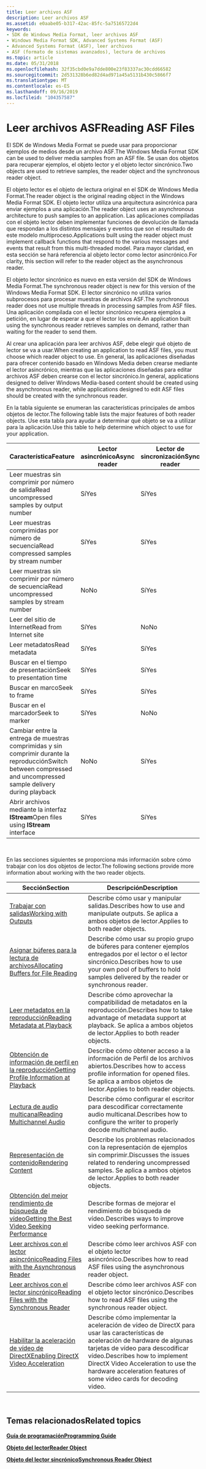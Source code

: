 ```yaml
---
title: Leer archivos ASF
description: Leer archivos ASF
ms.assetid: e0aabe05-b317-42ac-85fc-5a75165722d4
keywords:
- SDK de Windows Media Format, leer archivos ASF
- Windows Media Format SDK, Advanced Systems Format (ASF)
- Advanced Systems Format (ASF), leer archivos
- ASF (formato de sistemas avanzados), lectura de archivos
ms.topic: article
ms.date: 05/31/2018
ms.openlocfilehash: 32f35cbd0e9a7dde800e23f83337ac30cdd66582
ms.sourcegitcommit: 2d531328b6ed82d4ad971a45a5131b430c5866f7
ms.translationtype: MT
ms.contentlocale: es-ES
ms.lasthandoff: 09/16/2019
ms.locfileid: "104357587"
---
```

# <a name="reading-asf-files"></a><span data-ttu-id="23d70-107">Leer archivos ASF</span><span class="sxs-lookup"><span data-stu-id="23d70-107">Reading ASF Files</span></span>

<span data-ttu-id="23d70-108">El SDK de Windows Media Format se puede usar para proporcionar ejemplos de medios desde un archivo ASF.</span><span class="sxs-lookup"><span data-stu-id="23d70-108">The Windows Media Format SDK can be used to deliver media samples from an ASF file.</span></span> <span data-ttu-id="23d70-109">Se usan dos objetos para recuperar ejemplos, el objeto lector y el objeto lector sincrónico.</span><span class="sxs-lookup"><span data-stu-id="23d70-109">Two objects are used to retrieve samples, the reader object and the synchronous reader object.</span></span>

<span data-ttu-id="23d70-110">El objeto lector es el objeto de lectura original en el SDK de Windows Media Format.</span><span class="sxs-lookup"><span data-stu-id="23d70-110">The reader object is the original reading object in the Windows Media Format SDK.</span></span> <span data-ttu-id="23d70-111">El objeto lector utiliza una arquitectura asincrónica para enviar ejemplos a una aplicación.</span><span class="sxs-lookup"><span data-stu-id="23d70-111">The reader object uses an asynchronous architecture to push samples to an application.</span></span> <span data-ttu-id="23d70-112">Las aplicaciones compiladas con el objeto lector deben implementar funciones de devolución de llamada que respondan a los distintos mensajes y eventos que son el resultado de este modelo multiproceso.</span><span class="sxs-lookup"><span data-stu-id="23d70-112">Applications built using the reader object must implement callback functions that respond to the various messages and events that result from this multi-threaded model.</span></span> <span data-ttu-id="23d70-113">Para mayor claridad, en esta sección se hará referencia al objeto lector como lector asincrónico.</span><span class="sxs-lookup"><span data-stu-id="23d70-113">For clarity, this section will refer to the reader object as the asynchronous reader.</span></span>

<span data-ttu-id="23d70-114">El objeto lector sincrónico es nuevo en esta versión del SDK de Windows Media Format.</span><span class="sxs-lookup"><span data-stu-id="23d70-114">The synchronous reader object is new for this version of the Windows Media Format SDK.</span></span> <span data-ttu-id="23d70-115">El lector sincrónico no utiliza varios subprocesos para procesar muestras de archivos ASF.</span><span class="sxs-lookup"><span data-stu-id="23d70-115">The synchronous reader does not use multiple threads in processing samples from ASF files.</span></span> <span data-ttu-id="23d70-116">Una aplicación compilada con el lector sincrónico recupera ejemplos a petición, en lugar de esperar a que el lector los envíe.</span><span class="sxs-lookup"><span data-stu-id="23d70-116">An application built using the synchronous reader retrieves samples on demand, rather than waiting for the reader to send them.</span></span>

<span data-ttu-id="23d70-117">Al crear una aplicación para leer archivos ASF, debe elegir qué objeto de lector se va a usar.</span><span class="sxs-lookup"><span data-stu-id="23d70-117">When creating an application to read ASF files, you must choose which reader object to use.</span></span> <span data-ttu-id="23d70-118">En general, las aplicaciones diseñadas para ofrecer contenido basado en Windows Media deben crearse mediante el lector asincrónico, mientras que las aplicaciones diseñadas para editar archivos ASF deben crearse con el lector sincrónico.</span><span class="sxs-lookup"><span data-stu-id="23d70-118">In general, applications designed to deliver Windows Media-based content should be created using the asynchronous reader, while applications designed to edit ASF files should be created with the synchronous reader.</span></span>

<span data-ttu-id="23d70-119">En la tabla siguiente se enumeran las características principales de ambos objetos de lector.</span><span class="sxs-lookup"><span data-stu-id="23d70-119">The following table lists the major features of both reader objects.</span></span> <span data-ttu-id="23d70-120">Use esta tabla para ayudar a determinar qué objeto se va a utilizar para la aplicación.</span><span class="sxs-lookup"><span data-stu-id="23d70-120">Use this table to help determine which object to use for your application.</span></span>



| <span data-ttu-id="23d70-121">Característica</span><span class="sxs-lookup"><span data-stu-id="23d70-121">Feature</span></span>                                                                    | <span data-ttu-id="23d70-122">Lector asincrónico</span><span class="sxs-lookup"><span data-stu-id="23d70-122">Async reader</span></span> | <span data-ttu-id="23d70-123">Lector de sincronización</span><span class="sxs-lookup"><span data-stu-id="23d70-123">Sync reader</span></span> |
|----------------------------------------------------------------------------|--------------|-------------|
| <span data-ttu-id="23d70-124">Leer muestras sin comprimir por número de salida</span><span class="sxs-lookup"><span data-stu-id="23d70-124">Read uncompressed samples by output number</span></span>                                 | <span data-ttu-id="23d70-125">Sí</span><span class="sxs-lookup"><span data-stu-id="23d70-125">Yes</span></span>          | <span data-ttu-id="23d70-126">Sí</span><span class="sxs-lookup"><span data-stu-id="23d70-126">Yes</span></span>         |
| <span data-ttu-id="23d70-127">Leer muestras comprimidas por número de secuencia</span><span class="sxs-lookup"><span data-stu-id="23d70-127">Read compressed samples by stream number</span></span>                                   | <span data-ttu-id="23d70-128">Sí</span><span class="sxs-lookup"><span data-stu-id="23d70-128">Yes</span></span>          | <span data-ttu-id="23d70-129">Sí</span><span class="sxs-lookup"><span data-stu-id="23d70-129">Yes</span></span>         |
| <span data-ttu-id="23d70-130">Leer muestras sin comprimir por número de secuencia</span><span class="sxs-lookup"><span data-stu-id="23d70-130">Read uncompressed samples by stream number</span></span>                                 | <span data-ttu-id="23d70-131">No</span><span class="sxs-lookup"><span data-stu-id="23d70-131">No</span></span>           | <span data-ttu-id="23d70-132">Sí</span><span class="sxs-lookup"><span data-stu-id="23d70-132">Yes</span></span>         |
| <span data-ttu-id="23d70-133">Leer del sitio de Internet</span><span class="sxs-lookup"><span data-stu-id="23d70-133">Read from Internet site</span></span>                                                    | <span data-ttu-id="23d70-134">Sí</span><span class="sxs-lookup"><span data-stu-id="23d70-134">Yes</span></span>          | <span data-ttu-id="23d70-135">No</span><span class="sxs-lookup"><span data-stu-id="23d70-135">No</span></span>          |
| <span data-ttu-id="23d70-136">Leer metadatos</span><span class="sxs-lookup"><span data-stu-id="23d70-136">Read metadata</span></span>                                                              | <span data-ttu-id="23d70-137">Sí</span><span class="sxs-lookup"><span data-stu-id="23d70-137">Yes</span></span>          | <span data-ttu-id="23d70-138">Sí</span><span class="sxs-lookup"><span data-stu-id="23d70-138">Yes</span></span>         |
| <span data-ttu-id="23d70-139">Buscar en el tiempo de presentación</span><span class="sxs-lookup"><span data-stu-id="23d70-139">Seek to presentation time</span></span>                                                  | <span data-ttu-id="23d70-140">Sí</span><span class="sxs-lookup"><span data-stu-id="23d70-140">Yes</span></span>          | <span data-ttu-id="23d70-141">Sí</span><span class="sxs-lookup"><span data-stu-id="23d70-141">Yes</span></span>         |
| <span data-ttu-id="23d70-142">Buscar en marco</span><span class="sxs-lookup"><span data-stu-id="23d70-142">Seek to frame</span></span>                                                              | <span data-ttu-id="23d70-143">Sí</span><span class="sxs-lookup"><span data-stu-id="23d70-143">Yes</span></span>          | <span data-ttu-id="23d70-144">Sí</span><span class="sxs-lookup"><span data-stu-id="23d70-144">Yes</span></span>         |
| <span data-ttu-id="23d70-145">Buscar en el marcador</span><span class="sxs-lookup"><span data-stu-id="23d70-145">Seek to marker</span></span>                                                             | <span data-ttu-id="23d70-146">Sí</span><span class="sxs-lookup"><span data-stu-id="23d70-146">Yes</span></span>          | <span data-ttu-id="23d70-147">No</span><span class="sxs-lookup"><span data-stu-id="23d70-147">No</span></span>          |
| <span data-ttu-id="23d70-148">Cambiar entre la entrega de muestras comprimidas y sin comprimir durante la reproducción</span><span class="sxs-lookup"><span data-stu-id="23d70-148">Switch between compressed and uncompressed sample delivery during playback</span></span> | <span data-ttu-id="23d70-149">No</span><span class="sxs-lookup"><span data-stu-id="23d70-149">No</span></span>           | <span data-ttu-id="23d70-150">Sí</span><span class="sxs-lookup"><span data-stu-id="23d70-150">Yes</span></span>         |
| <span data-ttu-id="23d70-151">Abrir archivos mediante la interfaz **IStream**</span><span class="sxs-lookup"><span data-stu-id="23d70-151">Open files using **IStream** interface</span></span>                                     | <span data-ttu-id="23d70-152">Sí</span><span class="sxs-lookup"><span data-stu-id="23d70-152">Yes</span></span>          | <span data-ttu-id="23d70-153">Sí</span><span class="sxs-lookup"><span data-stu-id="23d70-153">Yes</span></span>         |



 

<span data-ttu-id="23d70-154">En las secciones siguientes se proporciona más información sobre cómo trabajar con los dos objetos de lector.</span><span class="sxs-lookup"><span data-stu-id="23d70-154">The following sections provide more information about working with the two reader objects.</span></span>



| <span data-ttu-id="23d70-155">Sección</span><span class="sxs-lookup"><span data-stu-id="23d70-155">Section</span></span>                                                                                      | <span data-ttu-id="23d70-156">Descripción</span><span class="sxs-lookup"><span data-stu-id="23d70-156">Description</span></span>                                                                                                                             |
|----------------------------------------------------------------------------------------------|-----------------------------------------------------------------------------------------------------------------------------------------|
| [<span data-ttu-id="23d70-157">Trabajar con salidas</span><span class="sxs-lookup"><span data-stu-id="23d70-157">Working with Outputs</span></span>](working-with-outputs.md)                                             | <span data-ttu-id="23d70-158">Describe cómo usar y manipular salidas.</span><span class="sxs-lookup"><span data-stu-id="23d70-158">Describes how to use and manipulate outputs.</span></span> <span data-ttu-id="23d70-159">Se aplica a ambos objetos de lector.</span><span class="sxs-lookup"><span data-stu-id="23d70-159">Applies to both reader objects.</span></span>                                                            |
| [<span data-ttu-id="23d70-160">Asignar búferes para la lectura de archivos</span><span class="sxs-lookup"><span data-stu-id="23d70-160">Allocating Buffers for File Reading</span></span>](allocating-buffers-for-file-reading.md)               | <span data-ttu-id="23d70-161">Describe cómo usar su propio grupo de búferes para contener ejemplos entregados por el lector o el lector sincrónico.</span><span class="sxs-lookup"><span data-stu-id="23d70-161">Describes how to use your own pool of buffers to hold samples delivered by the reader or synchronous reader.</span></span>                            |
| [<span data-ttu-id="23d70-162">Leer metadatos en la reproducción</span><span class="sxs-lookup"><span data-stu-id="23d70-162">Reading Metadata at Playback</span></span>](reading-metadata-at-playback.md)                             | <span data-ttu-id="23d70-163">Describe cómo aprovechar la compatibilidad de metadatos en la reproducción.</span><span class="sxs-lookup"><span data-stu-id="23d70-163">Describes how to take advantage of metadata support at playback.</span></span> <span data-ttu-id="23d70-164">Se aplica a ambos objetos de lector.</span><span class="sxs-lookup"><span data-stu-id="23d70-164">Applies to both reader objects.</span></span>                                        |
| [<span data-ttu-id="23d70-165">Obtención de información de perfil en la reproducción</span><span class="sxs-lookup"><span data-stu-id="23d70-165">Getting Profile Information at Playback</span></span>](getting-profile-information-at-playback.md)       | <span data-ttu-id="23d70-166">Describe cómo obtener acceso a la información de Perfil de los archivos abiertos.</span><span class="sxs-lookup"><span data-stu-id="23d70-166">Describes how to access profile information for opened files.</span></span> <span data-ttu-id="23d70-167">Se aplica a ambos objetos de lector.</span><span class="sxs-lookup"><span data-stu-id="23d70-167">Applies to both reader objects.</span></span>                                           |
| [<span data-ttu-id="23d70-168">Lectura de audio multicanal</span><span class="sxs-lookup"><span data-stu-id="23d70-168">Reading Multichannel Audio</span></span>](reading-multichannel-audio.md)                                 | <span data-ttu-id="23d70-169">Describe cómo configurar el escritor para descodificar correctamente audio multicanal.</span><span class="sxs-lookup"><span data-stu-id="23d70-169">Describes how to configure the writer to properly decode multichannel audio.</span></span>                                                            |
| [<span data-ttu-id="23d70-170">Representación de contenido</span><span class="sxs-lookup"><span data-stu-id="23d70-170">Rendering Content</span></span>](rendering-content.md)                                                   | <span data-ttu-id="23d70-171">Describe los problemas relacionados con la representación de ejemplos sin comprimir.</span><span class="sxs-lookup"><span data-stu-id="23d70-171">Discusses the issues related to rendering uncompressed samples.</span></span> <span data-ttu-id="23d70-172">Se aplica a ambos objetos de lector.</span><span class="sxs-lookup"><span data-stu-id="23d70-172">Applies to both reader objects.</span></span>                                         |
| [<span data-ttu-id="23d70-173">Obtención del mejor rendimiento de búsqueda de vídeo</span><span class="sxs-lookup"><span data-stu-id="23d70-173">Getting the Best Video Seeking Performance</span></span>](getting-the-best-video-seeking-performance.md) | <span data-ttu-id="23d70-174">Describe formas de mejorar el rendimiento de búsqueda de vídeo.</span><span class="sxs-lookup"><span data-stu-id="23d70-174">Describes ways to improve video seeking performance.</span></span>                                                                                    |
| [<span data-ttu-id="23d70-175">Leer archivos con el lector asincrónico</span><span class="sxs-lookup"><span data-stu-id="23d70-175">Reading Files with the Asynchronous Reader</span></span>](reading-files-with-the-asynchronous-reader.md) | <span data-ttu-id="23d70-176">Describe cómo leer archivos ASF con el objeto lector asincrónico.</span><span class="sxs-lookup"><span data-stu-id="23d70-176">Describes how to read ASF files using the asynchronous reader object.</span></span>                                                                   |
| [<span data-ttu-id="23d70-177">Leer archivos con el lector sincrónico</span><span class="sxs-lookup"><span data-stu-id="23d70-177">Reading Files with the Synchronous Reader</span></span>](reading-files-with-the-synchronous-reader.md)   | <span data-ttu-id="23d70-178">Describe cómo leer archivos ASF con el objeto lector sincrónico.</span><span class="sxs-lookup"><span data-stu-id="23d70-178">Describes how to read ASF files using the synchronous reader object.</span></span>                                                                    |
| [<span data-ttu-id="23d70-179">Habilitar la aceleración de vídeo de DirectX</span><span class="sxs-lookup"><span data-stu-id="23d70-179">Enabling DirectX Video Acceleration</span></span>](enabling-directx-video-acceleration.md)               | <span data-ttu-id="23d70-180">Describe cómo implementar la aceleración de vídeo de DirectX para usar las características de aceleración de hardware de algunas tarjetas de vídeo para descodificar vídeo.</span><span class="sxs-lookup"><span data-stu-id="23d70-180">Describes how to implement DirectX Video Acceleration to use the hardware acceleration features of some video cards for decoding video.</span></span> |



 

## <a name="related-topics"></a><span data-ttu-id="23d70-181">Temas relacionados</span><span class="sxs-lookup"><span data-stu-id="23d70-181">Related topics</span></span>

<dl> <dt>

[<span data-ttu-id="23d70-182">**Guía de programación**</span><span class="sxs-lookup"><span data-stu-id="23d70-182">**Programming Guide**</span></span>](programming-guide.md)
</dt> <dt>

[<span data-ttu-id="23d70-183">**Objeto del lector**</span><span class="sxs-lookup"><span data-stu-id="23d70-183">**Reader Object**</span></span>](reader-object.md)
</dt> <dt>

[<span data-ttu-id="23d70-184">**Objeto del lector sincrónico**</span><span class="sxs-lookup"><span data-stu-id="23d70-184">**Synchronous Reader Object**</span></span>](synchronous-reader-object.md)
</dt> </dl>

 

 





